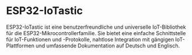 # ESP32-IoTastic
ESP32-IoTastic ist eine benutzerfreundliche und universelle IoT-Bibliothek für die ESP32-Mikrocontrollerfamilie. Sie bietet eine einfache Schnittstelle für IoT-Funktionen und -Protokolle, nahtlose Integration mit gängigen IoT-Plattformen und umfassende Dokumentation auf Deutsch und Englisch.
